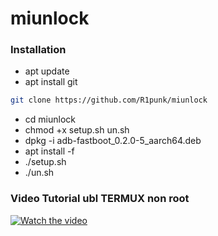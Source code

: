 # miunlock
### Installation
- apt update
- apt install git
```bash
git clone https://github.com/R1punk/miunlock
```
- cd miunlock
- chmod +x setup.sh un.sh
- dpkg -i adb-fastboot_0.2.0-5_aarch64.deb
- apt install -f
- ./setup.sh
- ./un.sh
### Video Tutorial ubl TERMUX non root
[![Watch the video](https://i.ibb.co/FxHxBN1/download.jpg)](https://www.youtube.com/watch?v=zBNvIuL4X1Y)


